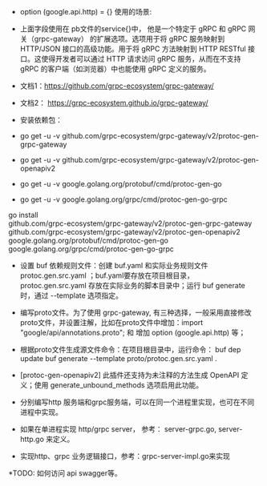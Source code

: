 *  option (google.api.http) = {} 使用的场景:
*  上面字段使用在 pb文件的service{}中， 他是一个特定于 gRPC 和 gRPC 网关（grpc-gateway） 的扩展选项。选项用于将 gRPC 服务映射到 HTTP/JSON 接口的高级功能。用于将 gRPC 方法映射到 HTTP RESTful 接口。这使得开发者可以通过 HTTP 请求访问 gRPC 服务，从而在不支持 gRPC 的客户端（如浏览器）中也能使用 gRPC 定义的服务。
* 文档1：https://github.com/grpc-ecosystem/grpc-gateway/
* 文档2： https://grpc-ecosystem.github.io/grpc-gateway/

* 安装依赖包：
* go get -u -v  github.com/grpc-ecosystem/grpc-gateway/v2/protoc-gen-grpc-gateway 
* go get -u -v github.com/grpc-ecosystem/grpc-gateway/v2/protoc-gen-openapiv2
* go get -u -v google.golang.org/protobuf/cmd/protoc-gen-go
* go get -u -v google.golang.org/grpc/cmd/protoc-gen-go-grpc

go install \
    github.com/grpc-ecosystem/grpc-gateway/v2/protoc-gen-grpc-gateway \
    github.com/grpc-ecosystem/grpc-gateway/v2/protoc-gen-openapiv2 \
    google.golang.org/protobuf/cmd/protoc-gen-go \
    google.golang.org/grpc/cmd/protoc-gen-go-grpc

* 设置 buf 依赖规则文件：创建 buf.yaml 和实际业务规则文件  protoc.gen.src.yaml ；buf.yaml要存放在项目根目录， protoc.gen.src.yaml 存放在实际业务的脚本目录中；运行 buf generate 时，通过 --template 选项指定。
  
* 编写proto文件。为了使用 grpc-gateway, 有三种选择，一般采用直接修改 proto文件，并设置注解，比如在proto文件中增加：import "google/api/annotations.proto"; 和 增加 option (google.api.http) 等；
  
* 根据proto文件生成源文件命令：在项目根目录中，运行命令：
  buf dep update
  buf generate --template proto/protoc.gen.src.yaml .


* [protoc-gen-openapiv2] 此插件还支持为未注释的方法生成 OpenAPI 定义；使用 generate_unbound_methods 选项启用此功能。
  
* 分别编写http 服务端和grpc服务端，可以在同一个进程里实现，也可在不同进程中实现。
* 如果在单进程实现 http/grpc server， 参考： server-grpc.go, server-http.go 来定义。
* 实现http、grpc 业务逻辑接口，参考：grpc-server-impl.go来实现

*TODO: 如何访问 api swagger等。
  


    